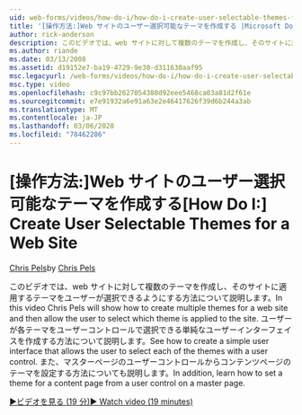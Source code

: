 ```yaml
---
uid: web-forms/videos/how-do-i/how-do-i-create-user-selectable-themes-for-a-web-site
title: '[操作方法:]Web サイトのユーザー選択可能なテーマを作成する |Microsoft Docs'
author: rick-anderson
description: このビデオでは、web サイトに対して複数のテーマを作成し、そのサイトに適用するテーマをユーザーが選択できるようにする方法について説明します。 参照してください...
ms.author: riande
ms.date: 03/13/2008
ms.assetid: d19152e7-ba19-4729-9e30-d311630aaf95
msc.legacyurl: /web-forms/videos/how-do-i/how-do-i-create-user-selectable-themes-for-a-web-site
msc.type: video
ms.openlocfilehash: c9c97bb2627054380d92eee5468ca03a81d2f61e
ms.sourcegitcommit: e7e91932a6e91a63e2e46417626f39d6b244a3ab
ms.translationtype: MT
ms.contentlocale: ja-JP
ms.lasthandoff: 03/06/2020
ms.locfileid: "78462286"
---
```

# <a name="how-do-i-create-user-selectable-themes-for-a-web-site"></a><span data-ttu-id="47185-104">[操作方法:]Web サイトのユーザー選択可能なテーマを作成する</span><span class="sxs-lookup"><span data-stu-id="47185-104">[How Do I:] Create User Selectable Themes for a Web Site</span></span>

<span data-ttu-id="47185-105">[Chris Pels](https://twitter.com/chrispels)</span><span class="sxs-lookup"><span data-stu-id="47185-105">by [Chris Pels](https://twitter.com/chrispels)</span></span>

<span data-ttu-id="47185-106">このビデオでは、web サイトに対して複数のテーマを作成し、そのサイトに適用するテーマをユーザーが選択できるようにする方法について説明します。</span><span class="sxs-lookup"><span data-stu-id="47185-106">In this video Chris Pels will show how to create multiple themes for a web site and then allow the user to select which theme is applied to the site.</span></span> <span data-ttu-id="47185-107">ユーザーが各テーマをユーザーコントロールで選択できる単純なユーザーインターフェイスを作成する方法について説明します。</span><span class="sxs-lookup"><span data-stu-id="47185-107">See how to create a simple user interface that allows the user to select each of the themes with a user control.</span></span> <span data-ttu-id="47185-108">また、マスターページのユーザーコントロールからコンテンツページのテーマを設定する方法についても説明します。</span><span class="sxs-lookup"><span data-stu-id="47185-108">In addition, learn how to set a theme for a content page from a user control on a master page.</span></span>

[<span data-ttu-id="47185-109">&#9654;ビデオを見る (19 分)</span><span class="sxs-lookup"><span data-stu-id="47185-109">&#9654; Watch video (19 minutes)</span></span>](https://channel9.msdn.com/Blogs/ASP-NET-Site-Videos/how-do-i-create-user-selectable-themes-for-a-web-site)
